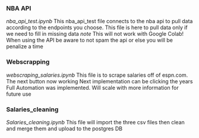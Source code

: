 ### NBA API
*nba_api_test.ipynb*
This nba_api_test file connects to the nba api to pull data according to the endpoints you choose. 
This file is here to pull data only if we need to fill in missing data
*note* This will not work with Google Colab! When using the API be aware to not spam the api or else you will be penalize a time

### Webscrapping
*webscraping_salaries.ipynb*
This file is to scrape salaries off of espn.com. 
The next button now working
Next implementation can be clicking the years
Full Automation was implemented. Will scale with more information for future use


### Salaries_cleaning
*Salaries_cleaning.ipynb*
This file will import the three csv files then clean and merge them and upload to the postgres DB